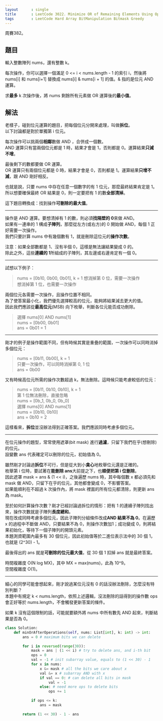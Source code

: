 ```yaml
---
layout      : single
title       : LeetCode 3022. Minimize OR of Remaining Elements Using Operations
tags        : LeetCode Hard Array BitManipulation Bitmask Greedy
---
```

周賽382。

## 題目

輸入整數陣列 nums，還有整數 k。  

每次操作，你可以選擇一個滿足 0 <= i < nums.length - 1 的索引 i，然後將 nums[i] 和 nums[i+1] 替換成 nums[i] & nums[i + 1] 的值。& 指的是位元 AND 運算。  

求**最多** k 次操作後，將 nums 剩餘所有元素做 OR 運算後的**最小值**。  

## 解法

老樣子，碰到位元運算的題目，把每個位元分開來處理，叫做**拆位**。  
以下討論都是對於單獨第 i 位元。  

每次操作可以挑兩個**相鄰**數做 AND ，合併成一個數。  
AND 運算只有當兩個位元都是 1 時，結果才會是 1，否則都是 0。運算結果**只減不增**。  

最後剩下的數都要做 OR 運算。  
OR 運算只有兩個位元都是 0 時，結果才會是 0，否則都是 1。運算結果**只增不減**，跟 AND 剛好相反。  

也就是說，只要 nums 中存在任意一個數字的有 1 位元，那麼最終結果肯定是 1。  
所以想要確保最終 OR 結果是 0，則一定要把有 1 的數**全部清掉**。  

這下題目轉換成：找到操作**可刪除的最大值**。  

---

操作是 AND 運算。要想清掉有 1 的數，則必須**找隔壁的 0**來做 AND。  
如果有一連串的 1 構成**子陣列**，那麼從左方(或右方)的 0 開始做 AND，每個 1 正好需要一次操作。  
我們只要計算 nums 中有幾個數有 1，就是刪除這位元的**操作次數**。  

注意：如果全部數都是 1、沒有半個 0，這樣是無法讓結果變成 0 的。  
除此之外，這些**連續的 1**所組成的子陣列，其左邊或右邊肯定有一個 0。  

---

試想以下例子：  
> nums = [0b10, 0b00, 0b01], k = 1
> 想消掉第 0 位，需要一次操作  
> 想消掉第 1 位，也需要一次操作  

兩個位元各需要一次操作，且操作位置不相同。  
為了使答案最小化，我們優先選擇較高的位元，能夠將結果減去更大的值。  
因此我們應該從**最高位元**(MSB) 向下枚舉，判斷各位元能否成功刪除。  

> 選擇 nums[0] AND nums[1]  
> nums = [0b00, 0b01]  
> ans = 0b01 = 1  

---

剛才的例子是操作範圍不同，但有時候其實是重疊的範圍，一次操作可以同時消掉多個位元：  
> nums = [0b11, 0b00], k = 1  
> 只要一次操作，可以同時消掉第 0, 1 位  
> ans = 0b00  

又有時候高位元所需的操作次數超過 k，無法刪除。這時候只能考慮較低的位元：  
> nums = [0b11, 0b10, 0b10], k = 1  
> 第 1 位無法刪除，直接忽略  
> nums = [0b_1, 0b_0, 0b_0]  
> 選擇 nums[0] AND nums[1]  
> nums = [0b10, 0b10]  
> ans = 0b10 = 2  

這樣看來，**拆位**並沒辦法得到正確答案。我們應該同時考慮多個位元。  

---

在位元操作的題型，常常使用遮罩(bit mask) 進行**過濾**，只留下我們在乎(想刪除)的位元。  
設變數 ans 代表確定可以刪除的位元，初始值為 0。  

雖然剛才討論過**拆位**不可行，但是從大到小**貪心**地枚舉位元還是正確的。  
枚舉第 i 位時，要試著在**能刪除 ans**大前提之下，也**順便把第 i 位刪除**。  
因此遮罩 mask = ans & (1 << i)，之後遍歷 nums 時，其中每個數 x 都必須先和 mask 做 AND，只留下在乎的位元，其他都會變成 0，不影響答案。  
如果能順利在不超過 k 次操作內，將 mask 裡面的所有位元都清除，則更新 ans 為 mask。  

至於如何計算操作次數？剛才已經討論過拆位的情形：把有 1 的連續子陣列找出來，操作次數就是子陣列**長度總和**。  
現在改成同時考慮多個位元，因此子陣列分組條件改成**AND 結果不為 0**。在遍歷 x 的過程中不斷做 AND，只要結果不為 0，則操作次數加1；成功變成 0，則將結果初始化，等待下一個子陣列的開頭元素。  
本題測資範圍內最多有 30 個位元，因此初始值等於二進位表示法中的 30 個 1，也就是 (2^30) - 1。  

最後得出的 ans 就是**可刪除的位元最大值**，從 30 個 1 扣掉 ans 就是最終答案。  

時間複雜度 O(N log MX)，其中 MX = max(nums)，此為 10^9。  
空間複雜度 O(1)。  

---

細心的同學可能會想起來，剛才說過某位元沒有 0 的話沒辦法刪除，怎麼沒有特別判斷？  
本題中有規定 k < nums.length，依照上述邏輯，沒法刪除的話得到的操作數 ops 會正好等於 nums.length，不會觸發更新答案的條件。  

如果 k 沒有這個限制的話，可能就要額外將 nums 中所有數先 AND 起來，判斷結果是否為 0。  

```python
class Solution:
    def minOrAfterOperations(self, nums: List[int], k: int) -> int:
        ans = 0 # maximum bits we can delete
        
        for i in reversed(range(30)):
            mask = ans | (1 << i) # try to delete ans, and i-th bit
            ops = 0
            val = -1 # init subarray value, equals to (1 << 30) - 1
            for x in nums:
                x &= mask # all the bits we care about x
                val &= x # subarray AND with x
                if val == 0: # can delete all bits in mask
                    val = -1
                else: # need more ops to delete bits    
                    ops += 1
                
            if ops <= k:
                ans = mask
                    
        return (1 << 30) - 1 - ans
```
